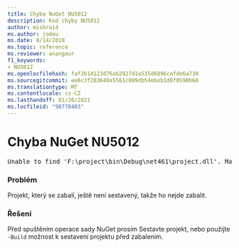 ```yaml
---
title: Chyba NuGet NU5012
description: Kód chyby NU5012
author: mishra14
ms.author: jodou
ms.date: 8/14/2018
ms.topic: reference
ms.reviewer: anangaur
f1_keywords:
- NU5012
ms.openlocfilehash: faf2b14123d76ab2927d1a535d6896cefde6a738
ms.sourcegitcommit: ee6c3f203648a5561c809db54ebeb1d0f0598b68
ms.translationtype: MT
ms.contentlocale: cs-CZ
ms.lasthandoff: 01/26/2021
ms.locfileid: "98778403"
---
```

# <a name="nuget-error-nu5012"></a>Chyba NuGet NU5012
<pre>Unable to find 'F:\project\bin\Debug\net461\project.dll'. Make sure the project has been built.</pre>

### <a name="issue"></a>Problém

Projekt, který se zabalí, ještě není sestavený, takže ho nejde zabalit.


### <a name="solution"></a>Řešení

Před spuštěním operace sady NuGet prosím Sestavte projekt, nebo použijte `-Build` možnost k sestavení projektu před zabalením.

